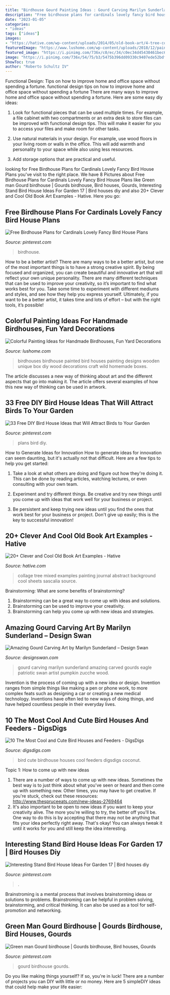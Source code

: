 ```yaml
---
title: "Birdhouse Gourd Painting Ideas : Gourd Carving Marilyn Sunderland Amazing Carved Gourds Eagle Patriotic Swan Artist Pumpkin Zucche Wood"
description: "Free birdhouse plans for cardinals lovely fancy bird house plans"
date: "2023-01-05"
categories:
- "ideas"
tags: ["ideas"]
images:
- "https://hative.com/wp-content/uploads/2014/05/old-book-art/4-tree-collage-art.jpg"
featuredImage: "https://www.lushome.com/wp-content/uploads/2018/12/painting-ideas-birdhouse-designs-8.jpg"
featured_image: "https://i.pinimg.com/736x/c0/ec/34/c0ec34d45430461bec6711761a8a0962--gourds-birdhouse-birdhouse-ideas.jpg"
image: "https://i.pinimg.com/736x/54/75/b3/5475b396dd09330c9407ede52bdf00b0.jpg"
ShowToc: true
author: "Roberto Schultz IV"
---
```



Functional Design: Tips on how to improve home and office space without spending a fortune.
functional design tips on how to improve home and office space without spending a fortune
There are many ways to improve home and office space without spending a fortune. Here are some easy diy ideas:

1. Look for functional pieces that can be used multiple times. For example, a file cabinet with two compartments or an extra desk to store files can be improved with functional design tips. This will make it easier for you to access your files and make room for other tasks.

2. Use natural materials in your design. For example, use wood floors in your living room or walls in the office. This will add warmth and personality to your space while also using less resources.

3. Add storage options that are practical and useful.

	

		
looking for Free Birdhouse Plans for Cardinals Lovely Fancy Bird House Plans you've visit to the right place. We have 8 Pictures about Free Birdhouse Plans for Cardinals Lovely Fancy Bird House Plans like Green man Gourd birdhouse | Gourds birdhouse, Bird houses, Gourds, Interesting Stand Bird House Ideas For Garden 17 | Bird houses diy and also 20+ Clever and Cool Old Book Art Examples - Hative. Here you go:
		
    
## Free Birdhouse Plans For Cardinals Lovely Fancy Bird House Plans

<img loading=lazy src="https://i.pinimg.com/736x/7e/15/36/7e1536b0b898dbf254d10f6474488afd.jpg" onerror="this.onerror=null;this.src='https://tse4.mm.bing.net/th?id=OIP.0KaKDDIvDc6rf2-bxG6kuAHaI0&amp;pid=15.1';" alt="Free Birdhouse Plans for Cardinals Lovely Fancy Bird House Plans">

_Source: pinterest.com_

>birdhouse. 

	

How to be a better artist?
There are many ways to be a better artist, but one of the most important things is to have a strong creative spirit. By being focused and organized, you can create beautiful and innovative art that will reflect your own unique personality. There are many different techniques that can be used to improve your creativity, so it’s important to find what works best for you. Take some time to experiment with different mediums and styles, and see how they help you express yourself. Ultimately, if you want to be a better artist, it takes time and lots of effort – but with the right tools, it’s possible!

    
## Colorful Painting Ideas For Handmade Birdhouses, Fun Yard Decorations

<img loading=lazy src="https://www.lushome.com/wp-content/uploads/2018/12/painting-ideas-birdhouse-designs-8.jpg" onerror="this.onerror=null;this.src='https://tse2.mm.bing.net/th?id=OIP.sOPEuYQPydWlNvVLMSkeMAHaHa&amp;pid=15.1';" alt="Colorful Painting Ideas for Handmade Birdhouses, Fun Yard Decorations">

_Source: lushome.com_

>birdhouses birdhouse painted bird houses painting designs wooden unique box diy wood decorations craft wild homemade boxes. 

	

The article discusses a new way of thinking about art and the different aspects that go into making it. The article offers several examples of how this new way of thinking can be used in artwork.

    
## 33 Free DIY Bird House Ideas That Will Attract Birds To Your Garden

<img loading=lazy src="https://i.pinimg.com/736x/54/75/b3/5475b396dd09330c9407ede52bdf00b0.jpg" onerror="this.onerror=null;this.src='https://tse2.mm.bing.net/th?id=OIP.S2mcvW_e0Jywiif6AyT0_QHaLG&amp;pid=15.1';" alt="33 Free DIY Bird House Ideas that Will Attract Birds to Your Garden">

_Source: pinterest.com_

>plans bird diy. 

	

How to Generate Ideas for Innovation
How to generate ideas for innovation can seem daunting, but it's actually not that difficult. Here are a few tips to help you get started:
1. Take a look at what others are doing and figure out how they're doing it. This can be done by reading articles, watching lectures, or even consulting with your own team.

2. Experiment and try different things. Be creative and try new things until you come up with ideas that work well for your business or project.

3. Be persistent and keep trying new ideas until you find the ones that work best for your business or project. Don't give up easily; this is the key to successful innovation!

    
## 20+ Clever And Cool Old Book Art Examples - Hative

<img loading=lazy src="https://hative.com/wp-content/uploads/2014/05/old-book-art/4-tree-collage-art.jpg" onerror="this.onerror=null;this.src='https://tse2.mm.bing.net/th?id=OIP.NZYJXxP7KV-SWvBpLYP2_QHaHa&amp;pid=15.1';" alt="20+ Clever and Cool Old Book Art Examples - Hative">

_Source: hative.com_

>collage tree mixed examples painting journal abstract background cool sheets sascalia source. 

	

Brainstorming: What are some benefits of brainstorming?
1. Brainstorming can be a great way to come up with ideas and solutions.
2. Brainstorming can be used to improve your creativity.
3. Brainstorming can help you come up with new ideas and strategies.

    
## Amazing Gourd Carving Art By Marilyn Sunderland – Design Swan

<img loading=lazy src="http://img.designswan.com/2012/12/gourd/7.jpg" onerror="this.onerror=null;this.src='https://tse1.mm.bing.net/th?id=OIP.SO4ByghfuWJFnLnbBTN4CQHaJP&amp;pid=15.1';" alt="Amazing Gourd Carving Art by Marilyn Sunderland – Design Swan">

_Source: designswan.com_

>gourd carving marilyn sunderland amazing carved gourds eagle patriotic swan artist pumpkin zucche wood. 

	

Invention is the process of coming up with a new idea or design. Invention ranges from simple things like making a pen or phone work, to more complex feats such as designing a car or creating a new medical technology. Inventions have often led to new ways of doing things, and have helped countless people in their everyday lives.

    
## 10 The Most Cool And Cute Bird Houses And Feeders - DigsDigs

<img loading=lazy src="https://www.digsdigs.com/photos/Coconut-Birdhouse.jpg" onerror="this.onerror=null;this.src='https://tse2.mm.bing.net/th?id=OIP.cXnZd6sr9Wwt3UjsZdUEeQAAAA&amp;pid=15.1';" alt="10 The Most Cool and Cute Bird Houses and Feeders - DigsDigs">

_Source: digsdigs.com_

>bird cute birdhouse houses cool feeders digsdigs coconut. 

	

Topic 1: How to come up with new ideas
1. There are a number of ways to come up with new ideas. Sometimes the best way is to just think about what you've seen or heard and then come up with something new. Other times, you may have to get creative. If you're stuck, check out these resources: http://www.thespruceeats.com/new-ideas-2769464
2. It's also important to be open to new ideas if you want to keep your creativity alive. The more you're willing to try, the better off you'll be. One way to do this is by accepting that there may not be anything that fits your idea perfectly right away. That's okay! You can always tweak it until it works for you and still keep the idea interesting.


    
## Interesting Stand Bird House Ideas For Garden 17 | Bird Houses Diy

<img loading=lazy src="https://i.pinimg.com/originals/2f/84/c1/2f84c140c1d8e2b683cac42053a5ab5d.jpg" onerror="this.onerror=null;this.src='https://tse3.mm.bing.net/th?id=OIP.D2Cpo9RBT7W59aZYJjeXmwHaOk&amp;pid=15.1';" alt="Interesting Stand Bird House Ideas For Garden 17 | Bird houses diy">

_Source: pinterest.com_

>. 

	

Brainstroming is a mental process that involves brainstorming ideas or solutions to problems. Brainstroming can be helpful in problem solving, brainstorming, and critical thinking. It can also be used as a tool for self-promotion and networking.

    
## Green Man Gourd Birdhouse | Gourds Birdhouse, Bird Houses, Gourds

<img loading=lazy src="https://i.pinimg.com/736x/c0/ec/34/c0ec34d45430461bec6711761a8a0962--gourds-birdhouse-birdhouse-ideas.jpg" onerror="this.onerror=null;this.src='https://tse2.mm.bing.net/th?id=OIP.pk30tt5VzfXrNpMEHV9zfwHaNK&amp;pid=15.1';" alt="Green man Gourd birdhouse | Gourds birdhouse, Bird houses, Gourds">

_Source: pinterest.com_

>gourd birdhouse gourds. 

	

Do you like making things yourself? If so, you're in luck! There are a number of projects you can DIY with little or no money. Here are 5 simpleDIY ideas that could help make your life easier: 

